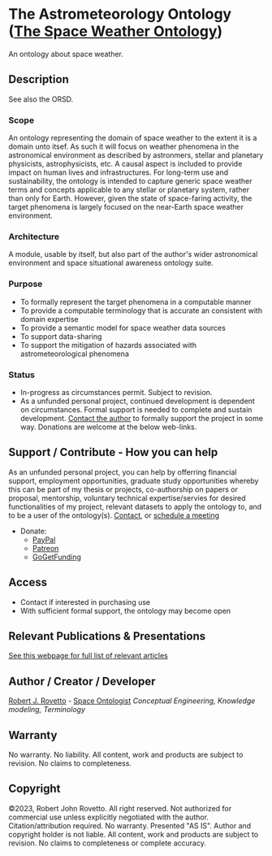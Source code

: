 # The Astrometeorology Ontology ([The Space Weather Ontology](https://github.com/rrovetto/The-Space-Weather-Ontology/blob/main/README.md))
An ontology about space weather.

## Description
See also the ORSD.

### Scope
An ontology representing the domain of space weather to the extent it is a domain unto itsef. As such it will focus on weather phenomena in the astronomical environment as described by astronmers, stellar and planetary physicists, astrophysicists, etc. A causal aspect is included to provide impact on human lives and infrastructures. For long-term use and sustainability, the ontology is intended to capture generic space weather terms and concepts applicable to any stellar or planetary system, rather than only for Earth. However, given the state of space-faring activity, the target phenomena is largely focused on the near-Earth space weather environment. 

### Architecture
A module, usable by itself, but also part of the author's wider astronomical environment and space situational awareness ontology suite.

### Purpose
* To formally represent the target phenomena in a computable manner
* To provide a computable terminology that is accurate an consistent with domain expertise
* To provide a semantic model for space weather data sources
* To support data-sharing
* To support the mitigation of hazards associated with astrometeorological phenomena

### Status
* In-progress as circumstances permit. Subject to revision. 
* As a unfunded personal project, continued development is dependent on circumstances. Formal support is needed to complete and sustain development. [Contact the author](https://ontospace.wordpress.com/contact) to formally support the project in some way. Donations are welcome at the below web-links.  

## Support / Contribute - How you can help
As an unfunded personal project, you can help by offerring financial support, employment opportunities, graduate study opportunities whereby this can be part of my thesis or projects, co-authorship on papers or proposal, mentorship, voluntary technical expertise/servies for desired functionalities of my project, relevant datasets to apply the ontology to, and to be a user of the ontology(s). [Contact](https://ontospace.wordpress.com/contact), or [schedule a meeting](https://tinyurl.com/hm8wu2sa) 

* Donate: 
  * [PayPal](https://tinyurl.com/donateViaPayPalrr)
  * [Patreon](https://tinyurl.com/y9qegjsh)
  * [GoGetFunding](https://gogetfunding.com/?p=6893352)

## Access
* Contact if interested in purchasing use 
* With sufficient formal support, the ontology may become open 

## Relevant Publications & Presentations
[See this webpage for full list of relevant articles](https://ontospace.wordpress.com/publications)

## Author / Creator / Developer
[Robert J. Rovetto](http://orcid.org/0000-0003-3835-7817) - [Space Ontologist](https://purl.org/space-ontology)
_Conceptual Engineering, Knowledge modeling, Terminology_

## Warranty 
No warranty. No liability. All content, work and products are subject to revision. No claims to completeness.  

## Copyright
©2023, Robert John Rovetto. All right reserved.
Not authorized for commercial use unless explicitly negotiated with the author. Citation/attribution required.
No warranty. Presented "AS IS". Author and copyright holder is not liable. All content, work and products are subject to revision. No claims to completeness or complete accuracy.
